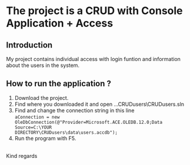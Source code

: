 The project is a CRUD with Console Application + Access
====
Introduction
----
My project contains individual access with login funtion and information about the users in the system.

How to run the application ?
----
1. Download the project.
2. Find where you downloaded it and open ...CRUDusers\CRUDusers.sln
3. Find and change the connection string in this line
<br><code>aConnection = new OleDbConnection(@"Provider=Microsoft.ACE.OLEDB.12.0;Data Source=C:\YOUR DIRECTORY\CRUDusers\data\users.accdb"); </code>
4. Run the program with F5.

<br>Kind regards


